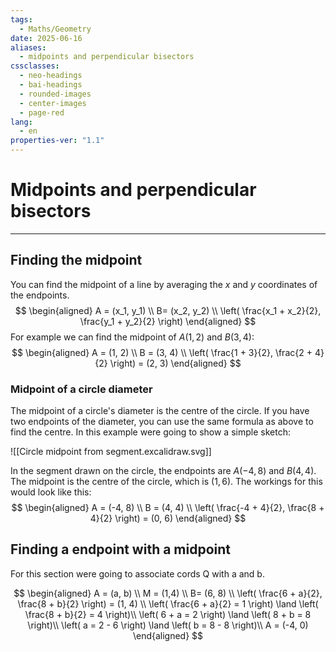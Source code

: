 ```yaml
---
tags:
  - Maths/Geometry
date: 2025-06-16
aliases:
  - midpoints and perpendicular bisectors
cssclasses:
  - neo-headings
  - bai-headings
  - rounded-images
  - center-images
  - page-red
lang:
  - en
properties-ver: "1.1"
---
```

# Midpoints and perpendicular bisectors

***
## Finding the midpoint
You can find the midpoint of a line by averaging the *x* and *y* coordinates of the endpoints.
$$
\begin{aligned}
A = (x_1, y_1) \\
B= (x_2, y_2) \\
\left( \frac{x_1 + x_2}{2}, \frac{y_1 + y_2}{2} \right)
\end{aligned}
$$
For example we can find the midpoint of $A(1, 2)$ and $B(3, 4)$: 
$$
\begin{aligned}
A = (1, 2) \\
B = (3, 4) \\
\left( \frac{1 + 3}{2}, \frac{2 + 4}{2} \right) = (2, 3)
\end{aligned}
$$
### Midpoint of a circle diameter
The midpoint of a circle's diameter is the centre of the circle. If you have two endpoints of the diameter, you can use the same formula as above to find the centre. In this example were going to show a simple sketch:

![[Circle midpoint from segment.excalidraw.svg]]

In the segment drawn on the circle, the endpoints are $A(-4, 8)$ and $B(4, 4)$. The midpoint is the centre of the circle, which is $(1, 6)$. The workings for this would look like this:
$$
\begin{aligned}
A = (-4, 8) \\
B = (4, 4) \\
\left( \frac{-4 + 4}{2}, \frac{8 + 4}{2} \right) = (0, 6)
\end{aligned}
$$
## Finding a endpoint with a midpoint
For this section were going to associate cords Q with a and b.

$$
\begin{aligned}
A = (a, b) \\
M = (1,4) \\
B= (6, 8) \\
\left( \frac{6 + a}{2}, \frac{8 + b}{2} \right) = (1, 4) \\
\left( \frac{6 + a}{2} = 1 \right) \land \left( \frac{8 + b}{2} = 4 \right)\\
\left( 6 + a = 2 \right) \land \left( 8 + b = 8 \right)\\
\left( a = 2 - 6 \right) \land \left( b = 8 - 8 \right)\\
A = (-4, 0)
\end{aligned}
$$